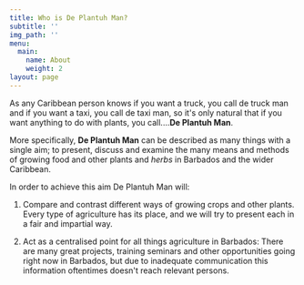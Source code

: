 ```yaml
---
title: Who is De Plantuh Man?
subtitle: ''
img_path: ''
menu:
  main:
    name: About
    weight: 2
layout: page
---
```

As any Caribbean person knows if you want a truck, you call de truck man and if you want a taxi, you call de taxi man, so it's only natural that if you want anything to do with plants, you call....**De Plantuh Man**.

More specifically, **De Plantuh Man** can be described as many things with a single aim; to present, discuss and examine the many means and methods of growing food and other plants and _herbs_ in Barbados and the wider Caribbean. 

In order to achieve this aim De Plantuh Man will: 

1. Compare and contrast different ways of growing crops and other plants. Every type of agriculture has its place, and we will try to present each in a fair and impartial way.

2. Act as a centralised point for all things agriculture in Barbados: There are many great projects, training seminars and other opportunities going right now in Barbados, but due to inadequate communication this information oftentimes doesn't reach relevant persons.



